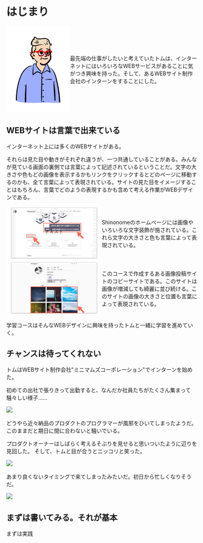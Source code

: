 # はじまり

<div style="display: grid; grid-template-columns: repeat(3, 1fr); grid-template-areas: 'a b b'; align-items: center;"><div style="grid-area: a;">

<img src="https://github.com/kazukitash/static-website-course/raw/master/images/00-00-tom.png">

</div><div style="grid-area: b;"><p>
最先端の仕事がしたいと考えていたトムは、インターネットにはいろいろなWEBサービスがあることに気がつき興味を持った。そして、あるWEBサイト制作会社のインターンをすることにした。
</p></div></div></div>

## WEBサイトは言葉で出来ている

インターネット上には多くのWEBサイトがある。

それらは見た目や動きがそれぞれ違うが、一つ共通していることがある。みんなが見ている画面の裏側では言葉によって記述されているということだ。文字の大きさや色もどの画像を表示するかもリンクをクリックするとどのページに移動するのかも、全て言葉によって表現されている。サイトの見た目をイメージすることはもちろん、言葉でどのようの表現するかも含めて考える作業がWEBデザインである。

<div style="display: grid; grid-template-columns: repeat(2, 1fr); grid-template-areas: 'a b'; align-items: center;""><div style="grid-area: a;">

<img src="https://github.com/kazukitash/static-website-course/raw/master/images/00-01-website-sample-01.png">

</div><div style="grid-area: b;"><p>
Shinonomeのホームページには画像やいろいろな文字装飾が施されている。これら文字の大きさと色も言葉によって表現されている。

</p></div></div></div>

<div style="display: grid; grid-template-columns: repeat(2, 1fr); grid-template-areas: 'a b'; align-items: center;""><div style="grid-area: a;">

<img src="https://github.com/kazukitash/static-website-course/raw/master/images/00-01-website-sample-02.png">

</div><div style="grid-area: b;"><p>
このコースで作成するある画像投稿サイトのコピーサイトである。このサイトは画像が増減しても綺麗に並び続ける。このサイトの画像の大きさと位置も言葉によって表現されている。
</p></div></div></div>  

学習コースはそんなWEBデザインに興味を持ったトムと一緒に学習を進めていく。

## チャンスは待ってくれない

トムはWEBサイト制作会社"ミニマムズコーポレーション"でインターンを始めた。

初めての出社で張りきって出勤すると、なんだか社員たちがたくさん集まって騒々しい様子……

![][image-1]

どうやら近々納品のプロダクトのプログラマーが風邪をひいてしまったようだ。このままだと期日に間に合わないと騒いでいる。

プロダクトオーナーはしばらく考えるそぶりを見せると思いついたように辺りを見回した。 そして、トムと目が合うとニッコリと笑った。

![][image-2]

あまり良くないタイミングで来てしまったみたいだ。初日から忙しくなりそうだ。

![][image-3]

## まずは書いてみる。それが基本

まずは実践

[image-1]:	https://github.com/kazukitash/static-website-course/raw/master/images/00-02-sick.png
[image-2]:	https://github.com/kazukitash/static-website-course/raw/master/images/00-03-new-comer.png
[image-3]:	https://github.com/kazukitash/static-website-course/raw/master/images/00-04-practice-first.png